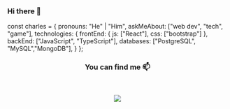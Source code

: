 ### Hi there 👋


const charles = {
    pronouns: "He" | "Him",
    askMeAbout: ["web dev", "tech", "game"],
    technologies: {
        frontEnd: {
            js: ["React"],
            css: ["bootstrap"]
        },
        backEnd: ["JavaScript", "TypeScript"],
        databases: ["PostgreSQL", "MySQL","MongoDB"],
    }
};


<h3 align="center"> You can find me 📫 </h3>
<br />
<p align="center">
<a href="https://www.linkedin.com/in/braianvaldez-dev/"><img src="https://img.shields.io/badge/linkedin-%230077B5.svg?&style=for-the-badge&logo=linkedin&logoColor=white"/></a>
<a href="braivaldez16@gmail.com"><img src="https://img.shields.io/badge/Gmail-D14836?style=for-the-badge&logo=gmail&logoColor=white/></a>

</p>

<!--
**braianpx/braianpx** is a ✨ _special_ ✨ repository because its `README.md` (this file) appears on your GitHub profile.

Here are some ideas to get you started:

- 🔭 I’m currently working on ...
- 🌱 I’m currently learning ...
- 👯 I’m looking to collaborate on ...
- 🤔 I’m looking for help with ...
- 💬 Ask me about ...
- 📫 How to reach me: ...
- 😄 Pronouns: ...
- ⚡ Fun fact: ...
-->

